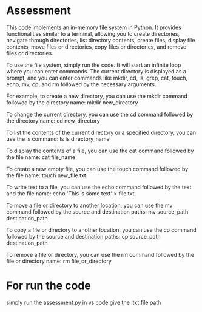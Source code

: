 # Assessment
This code implements an in-memory file system in Python. It provides functionalities similar to a terminal, allowing you to create directories, navigate through directories, list directory contents, create files, display file contents, move files or directories, copy files or directories, and remove files or directories.

To use the file system, simply run the code. It will start an infinite loop where you can enter commands. The current directory is displayed as a prompt, and you can enter commands like mkdir, cd, ls, grep, cat, touch, echo, mv, cp, and rm followed by the necessary arguments.

For example, 
to create a new directory, you can use the mkdir command followed by the directory name:
mkdir new_directory

To change the current directory, you can use the cd command followed by the directory name:
cd new_directory

To list the contents of the current directory or a specified directory, you can use the ls command:
ls
ls directory_name

To display the contents of a file, you can use the cat command followed by the file name:
cat file_name

To create a new empty file, you can use the touch command followed by the file name:
touch new_file.txt

To write text to a file, you can use the echo command followed by the text and the file name:
echo 'This is some text' > file.txt

To move a file or directory to another location, you can use the mv command followed by the source and destination paths:
mv source_path destination_path

To copy a file or directory to another location, you can use the cp command followed by the source and destination paths:
cp source_path destination_path

To remove a file or directory, you can use the rm command followed by the file or directory name:
rm file_or_directory

# For run the code 
simply run the assessment.py in vs code 
give the .txt file path 
